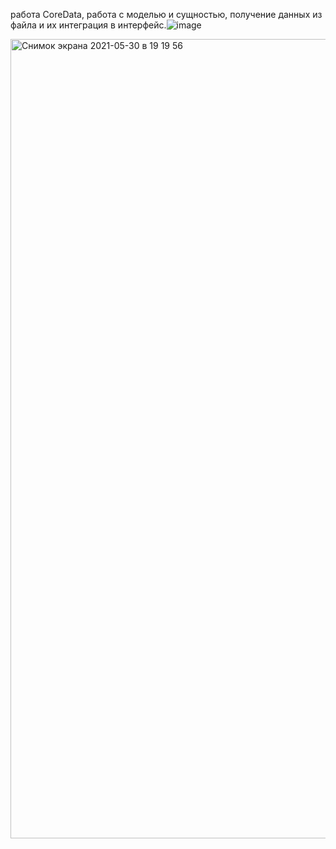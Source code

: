 работа CoreData, работа с моделью и сущностью, получение данных из файла и их интеграция в интерфейс.![image](https://user-images.githubusercontent.com/31091846/120124307-7d971d80-c1bc-11eb-996f-8aa4b5000d7a.png)

<img width="1279" alt="Снимок экрана 2021-05-30 в 19 19 56" src="https://user-images.githubusercontent.com/31091846/120124337-a61f1780-c1bc-11eb-8f57-e74a88902a57.png">
